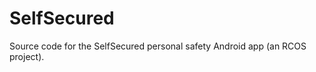 SelfSecured
===========

Source code for the SelfSecured personal safety Android app (an RCOS project).
